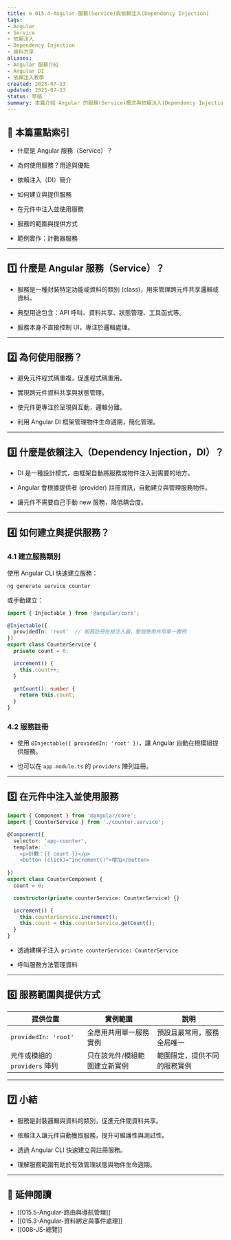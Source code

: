 ```yaml
---
title: ⚙️ 015.4-Angular-服務(Service)與依賴注入(Dependency Injection)  
tags:
- Angular
- Service
- 依賴注入
- Dependency Injection
- 資料共享  
aliases:
- Angular 服務介紹
- Angular DI
- 依賴注入教學  
created: 2025-07-23  
updated: 2025-07-23  
status: 草稿  
summary: 本篇介紹 Angular 的服務(Service)概念與依賴注入(Dependency Injection, DI)機制，說明如何建立服務、提供服務並在元件中注入使用，協助新手管理跨元件共享資料與功能。   
---
```


## 📘 本篇重點索引

- 什麼是 Angular 服務（Service）？

- 為何使用服務？用途與優點

- 依賴注入（DI）簡介

- 如何建立與提供服務

- 在元件中注入並使用服務

- 服務的範圍與提供方式

- 範例實作：計數器服務

---

## 1️⃣ 什麼是 Angular 服務（Service）？

- 服務是一種封裝特定功能或資料的類別 (class)，用來管理跨元件共享邏輯或資料。

- 典型用途包含：API 呼叫、資料共享、狀態管理、工具函式等。

- 服務本身不直接控制 UI，專注於邏輯處理。

---
## 2️⃣ 為何使用服務？

- 避免元件程式碼重複，促進程式碼重用。

- 實現跨元件資料共享與狀態管理。

- 使元件更專注於呈現與互動，邏輯分離。

- 利用 Angular DI 框架管理物件生命週期，簡化管理。

---

## 3️⃣ 什麼是依賴注入（Dependency Injection，DI）？

- DI 是一種設計模式，由框架自動將服務或物件注入到需要的地方。

- Angular 會根據提供者 (provider) 註冊資訊，自動建立與管理服務物件。

- 讓元件不需要自己手動 new 服務，降低耦合度。

---

## 4️⃣ 如何建立與提供服務？

### 4.1 建立服務類別

使用 Angular CLI 快速建立服務：

```bash
ng generate service counter
```

或手動建立：

```typescript
import { Injectable } from '@angular/core';

@Injectable({
  providedIn: 'root'  // 服務註冊在根注入器，整個應用共用單一實例
})
export class CounterService {
  private count = 0;

  increment() {
    this.count++;
  }

  getCount(): number {
    return this.count;
  }
}
```

### 4.2 服務註冊

- 使用 `@Injectable({ providedIn: 'root' })`，讓 Angular 自動在根模組提供服務。

- 也可以在 `app.module.ts` 的 `providers` 陣列註冊。

---
## 5️⃣ 在元件中注入並使用服務

```typescript
import { Component } from '@angular/core';
import { CounterService } from './counter.service';

@Component({
  selector: 'app-counter',
  template: `
    <p>計數：{{ count }}</p>
    <button (click)="increment()">增加</button>
  `
})
export class CounterComponent {
  count = 0;

  constructor(private counterService: CounterService) {}

  increment() {
    this.counterService.increment();
    this.count = this.counterService.getCount();
  }
}
```

- 透過建構子注入 `private counterService: CounterService`

- 呼叫服務方法管理資料

---
## 6️⃣ 服務範圍與提供方式

|提供位置|實例範圍|說明|
|---|---|---|
|`providedIn: 'root'`|全應用共用單一服務實例|預設且最常用，服務全局唯一|
|元件或模組的 `providers` 陣列|只在該元件/模組範圍建立新實例|範圍限定，提供不同的服務實例|

---
## 7️⃣ 小結

- 服務是封裝邏輯與資料的類別，促進元件間資料共享。

- 依賴注入讓元件自動獲取服務，提升可維護性與測試性。

- 透過 Angular CLI 快速建立與註冊服務。

- 理解服務範圍有助於有效管理狀態與物件生命週期。

---

## 🔗 延伸閱讀

- [[015.5-Angular-路由與導航管理]]
- [[015.3-Angular-資料綁定與事件處理]]
- [[008-JS-總覽]]